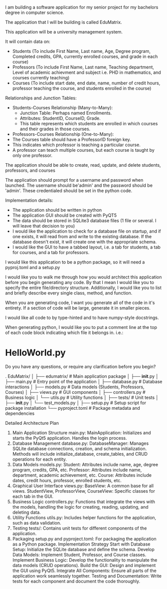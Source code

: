 I am building a software application for my senior project for my bachelors degree in computer science.

The application that I will be building is called EduMatrix.

This application will be a university management system.

It will contain data on:

- Students (To include First Name, Last name, Age, Degree program, Completed credits, GPA, currently enrolled courses, and grade in each course)
- Professors (To include First Name, Last name, Teaching department, Level of academic achievment and subject i.e. PHD in mathematics, and courses currently teaching)
- Courses (To include start date, end date, name, number of credit hours, professor teaching the course, and students enrolled in the course)

Relationships and Junction Tables:
- Students-Courses Relationship (Many-to-Many):
  - Junction Table: Perhaps named Enrollments.
  - Attributes: StudentID, CourseID, Grade.
  - This table represents which students are enrolled in which courses and their grades in those courses.
 - Professors-Courses Relationship (One-to-Many):
  - The Courses table should have a ProfessorID foreign key.
  - This indicates which professor is teaching a particular course.
  - A professor can teach multiple courses, but each course is taught by only one professor.


The application should be able to create, read, update, and delete students, professors, and courses

The application should prompt for a username and password when launched. The username should be'admin' and the password should be 'admin'. These credentialed should be set in the python code.

Implementation details:

- The application should be written in python
- The application GUI should be created with PyQT5
- The data should be stored in SQLite3 database files (1 file or several. I will leave that decision to you)
- I would like the application to check for a database file on startup, and if one exists, it will read from and write to the existing database. If the database doesn't exist, it will create one with the appropriate schema.
- I would like the GUI to have a tabbed layout, i.e. a tab for students, a tab for courses, and a tab for professors.

I would like this application to be a python package, so it will need a pyproj.toml and a setup.py

I would like you to walk me through how you would architect this application before you begin generating any code. By that I mean I would like you to specify the entire file/directory structure. Additionally, I would like you to list and briefly describe every single class, method, and function.

When you are generating code, I want you generate all of the code in it's entirety. If a section of code will be large, generate it in smaller pieces.

I would like all code to by type-hinted and to have numpy-style docstrings.

When generating python, I would like you to put a comment line at the top of each code block indicating which file it belongs in. i.e.:
# HelloWorld.py

Do you have any questions, or require any clarification before you begin?

.
EduMatrix/
│
├── edumatrix/               # Main application package
│   ├── __init__.py
│   ├── main.py              # Entry point of the application
│   ├── database.py          # Database interactions
│   ├── models.py            # Data models (Students, Professors, Courses)
│   ├── views.py             # GUI components
│   ├── controllers.py       # Business logic
│   └── utils.py             # Utility functions
│
├── tests/                   # Unit tests
│   ├── __init__.py
│   └── test_models.py
│
├── setup.py                 # Setup script for package installation
└── pyproject.toml           # Package metadata and dependencies


Detailed Architecture Plan
1. Main Application Structure
main.py:
MainApplication: Initializes and starts the PyQt5 application. Handles the login process.
2. Database Management
database.py:
DatabaseManager: Manages SQLite database connections, creation, and schema initialization. Methods will include initialize_database, create_tables, and CRUD operations for each entity.
3. Data Models
models.py:
Student: Attributes include name, age, degree program, credits, GPA, etc.
Professor: Attributes include name, department, academic achievement, etc.
Course: Attributes include dates, credit hours, professor, enrolled students, etc.
4. Graphical User Interface
views.py:
BaseView: A common base for all views.
StudentView, ProfessorView, CourseView: Specific classes for each tab in the GUI.
5. Business Logic
controllers.py:
Functions that integrate the views with the models, handling the logic for creating, reading, updating, and deleting data.
6. Utility Functions
utils.py:
Includes helper functions for the application, such as data validation.
7. Testing
tests/:
Contains unit tests for different components of the application.
8. Packaging
setup.py and pyproject.toml:
For packaging the application as a Python package.
Implementation Strategy
Start with Database Setup:
Initialize the SQLite database and define the schema.
Develop Data Models:
Implement Student, Professor, and Course classes.
Implement Business Logic:
Develop the functionality to manipulate the data models (CRUD operations).
Build the GUI:
Design and implement the GUI using PyQt5.
Integrate All Components:
Ensure all parts of the application work seamlessly together.
Testing and Documentation:
Write tests for each component and document the code thoroughly.